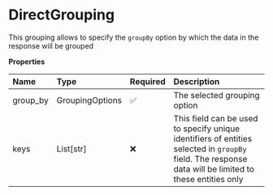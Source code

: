 # DirectGrouping

This grouping allows to specify the `groupBy` option by which the data in the response will be grouped

**Properties**

| Name     | Type            | Required | Description                                                                                                                                            |
| :------- | :-------------- | :------- | :----------------------------------------------------------------------------------------------------------------------------------------------------- |
| group_by | GroupingOptions | ✅       | The selected grouping option                                                                                                                           |
| keys     | List[str]       | ❌       | This field can be used to specify unique identifiers of entities selected in `groupBy` field. The response data will be limited to these entities only |

<!-- This file was generated by liblab | https://liblab.com/ -->
